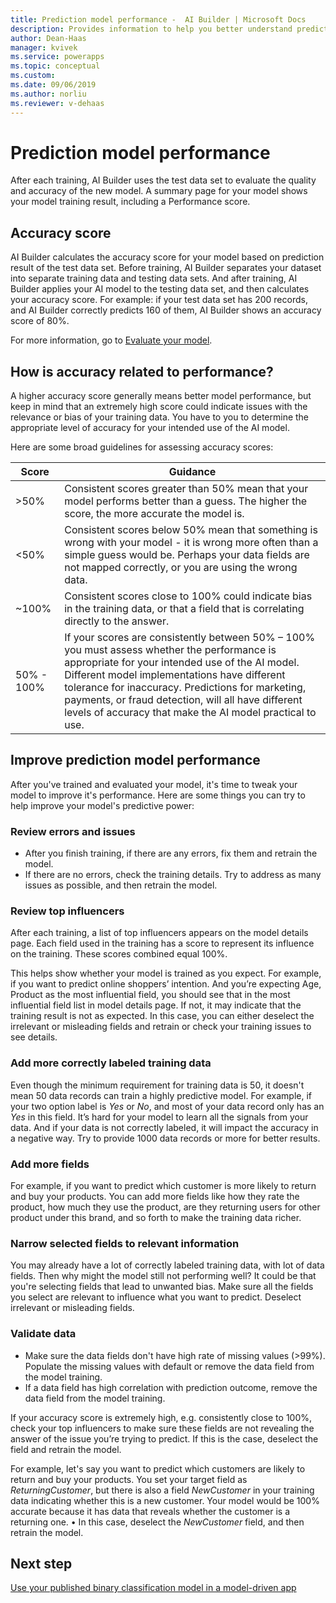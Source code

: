 ```yaml
---
title: Prediction model performance -  AI Builder | Microsoft Docs
description: Provides information to help you better understand prediction model performance, and how performance scores are calculated
author: Dean-Haas
manager: kvivek
ms.service: powerapps
ms.topic: conceptual
ms.custom: 
ms.date: 09/06/2019
ms.author: norliu
ms.reviewer: v-dehaas
---
```


# Prediction model performance

After each training, AI Builder uses the test data set to evaluate the quality and accuracy of the new model. A summary page for your model shows your model training result, including a Performance score.

## Accuracy score

AI Builder calculates the accuracy score for your model based on prediction result of the test data set. Before training, AI Builder separates your dataset into separate training data and testing data sets. And after training, AI Builder applies your AI model to the testing data set, and then calculates your accuracy score. For example: if your test data set has 200 records, and AI Builder correctly predicts 160 of them, AI Builder shows an accuracy score of 80%.

For more information, go to [Evaluate your model](manage-model.md#evaluate-your-model).

## How is accuracy related to performance?

A higher accuracy score generally means better model performance, but keep in mind that an extremely high score could indicate issues with the relevance or bias of your training data. You have to you to determine the appropriate level of accuracy  for your intended use of the AI model.

Here are some broad guidelines for assessing accuracy scores:

|Score |Guidance  |
|---------|---------|
|>50% |Consistent scores greater than 50% mean that your model performs better than a guess. The higher the score, the more accurate the model is.|
|<50%|Consistent scores below 50% mean that something is wrong with your model - it is wrong more often than a simple guess would be. Perhaps your data fields are not mapped correctly, or you are using the wrong data. |
|~100%|Consistent scores close to 100% could indicate bias in the training data, or that a field that is correlating directly to the answer. |
|50% - 100% |If your scores are consistently between 50% – 100% you must assess whether the performance is appropriate for your intended use of the AI model. Different model implementations have different tolerance for inaccuracy.  Predictions for marketing, payments, or fraud detection, will all have different levels of accuracy that make the AI model practical to use. |

## Improve prediction model performance

After you've trained and evaluated your model, it's time to tweak your model to improve it's performance. Here are some things you can try to help improve your model's predictive power:

### Review errors and issues

- After you finish training, if there are any errors, fix them and retrain the model.
- If there are no errors, check the training  details. Try to address as many issues as possible, and then retrain the model.

### Review top influencers

After each training, a list of top influencers appears on the model details page. Each field used in the training has a score to represent its influence on the training. These scores combined equal 100%.

This helps show whether your model is trained as you expect. For example, if you want to predict online shoppers’ intention. And you’re expecting Age, Product as the most influential field, you should see that in the most influential field list in model details page. If not, it may indicate that the training result is not as expected. In this case, you can either deselect the irrelevant or misleading fields and retrain or check your training issues to see details.


### Add more correctly labeled training data

Even though the minimum requirement for training data is 50, it doesn't mean 50 data records can train a highly predictive model. For example, if your two option label is *Yes* or *No*, and most of your data record only has an *Yes* in this field. It’s hard for your model to learn all the signals from your data. And if your data is not correctly labeled, it will impact the accuracy in a negative way. Try to provide 1000 data records or more for better results. 

### Add more fields

For example, if you want to predict which customer is more likely to return and buy your products. You can add more fields like how they rate the product, how much they use the product, are they returning users for other product under this brand, and so forth to make the training data richer.

### Narrow selected fields to relevant information

You may already have a lot of correctly labeled training data, with lot of data fields. Then why might the model still not performing well? It could be that you're selecting fields that lead to unwanted bias. Make sure all the fields you select are relevant to influence what you want to predict. Deselect irrelevant or misleading fields.

### Validate data

- Make sure the data fields  don't have high rate of missing values (>99%). Populate the missing values with default or remove the data field from the model training.
- If a data field has high correlation with prediction outcome, remove the data field from the model training.  

If your accuracy score is extremely high, e.g. consistently close to 100%, check your top influencers to make sure these fields are not revealing the answer of the issue you’re trying to predict. If this is the case, deselect the field and retrain the model.

For example, let's say you want to predict which customers are likely to return and buy your products. You set your target field as *ReturningCustomer*, but there is also a field *NewCustomer* in your training data indicating whether this is a new customer. Your model would be 100% accurate because it has data that reveals whether the customer is a returning one. 
•	  In this case, deselect the *NewCustomer* field, and then retrain the model.


##


## Next step

[Use your published binary classification model in a model-driven app](binary-classification-model-driven-app.md)
